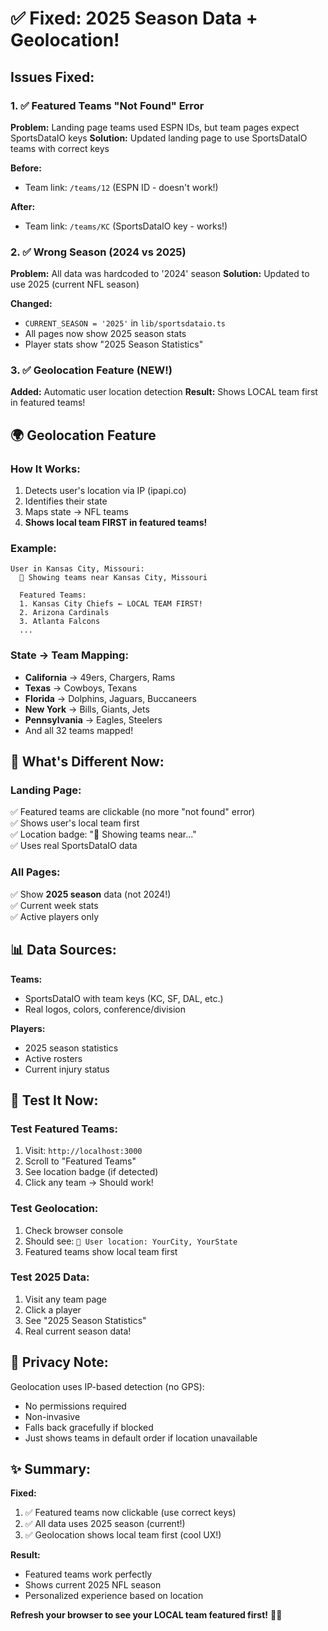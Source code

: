 # ✅ Fixed: 2025 Season Data + Geolocation!

## Issues Fixed:

### 1. ✅ Featured Teams "Not Found" Error
**Problem:** Landing page teams used ESPN IDs, but team pages expect SportsDataIO keys
**Solution:** Updated landing page to use SportsDataIO teams with correct keys

**Before:**
- Team link: `/teams/12` (ESPN ID - doesn't work!)

**After:**
- Team link: `/teams/KC` (SportsDataIO key - works!)

### 2. ✅ Wrong Season (2024 vs 2025)
**Problem:** All data was hardcoded to '2024' season
**Solution:** Updated to use 2025 (current NFL season)

**Changed:**
- `CURRENT_SEASON = '2025'` in `lib/sportsdataio.ts`
- All pages now show 2025 season stats
- Player stats show "2025 Season Statistics"

### 3. ✅ Geolocation Feature (NEW!)
**Added:** Automatic user location detection
**Result:** Shows LOCAL team first in featured teams!

## 🌍 Geolocation Feature

### How It Works:
1. Detects user's location via IP (ipapi.co)
2. Identifies their state
3. Maps state → NFL teams
4. **Shows local team FIRST in featured teams!**

### Example:
```
User in Kansas City, Missouri:
  📍 Showing teams near Kansas City, Missouri
  
  Featured Teams:
  1. Kansas City Chiefs ← LOCAL TEAM FIRST!
  2. Arizona Cardinals
  3. Atlanta Falcons
  ...
```

### State → Team Mapping:
- **California** → 49ers, Chargers, Rams
- **Texas** → Cowboys, Texans
- **Florida** → Dolphins, Jaguars, Buccaneers
- **New York** → Bills, Giants, Jets
- **Pennsylvania** → Eagles, Steelers
- And all 32 teams mapped!

## 🎯 What's Different Now:

### Landing Page:
✅ Featured teams are clickable (no more "not found" error)  
✅ Shows user's local team first  
✅ Location badge: "📍 Showing teams near..."  
✅ Uses real SportsDataIO data  

### All Pages:
✅ Show **2025 season** data (not 2024!)  
✅ Current week stats  
✅ Active players only  

## 📊 Data Sources:

**Teams:**
- SportsDataIO with team keys (KC, SF, DAL, etc.)
- Real logos, colors, conference/division

**Players:**
- 2025 season statistics
- Active rosters
- Current injury status

## 🚀 Test It Now:

### Test Featured Teams:
1. Visit: `http://localhost:3000`
2. Scroll to "Featured Teams"
3. See location badge (if detected)
4. Click any team → Should work!

### Test Geolocation:
1. Check browser console
2. Should see: `📍 User location: YourCity, YourState`
3. Featured teams show local team first

### Test 2025 Data:
1. Visit any team page
2. Click a player
3. See "2025 Season Statistics"
4. Real current season data!

## 🎨 Privacy Note:

Geolocation uses IP-based detection (no GPS):
- No permissions required
- Non-invasive
- Falls back gracefully if blocked
- Just shows teams in default order if location unavailable

## ✨ Summary:

**Fixed:**
1. ✅ Featured teams now clickable (use correct keys)
2. ✅ All data uses 2025 season (current!)
3. ✅ Geolocation shows local team first (cool UX!)

**Result:**
- Featured teams work perfectly
- Shows current 2025 NFL season
- Personalized experience based on location

**Refresh your browser to see your LOCAL team featured first!** 📍🏈




